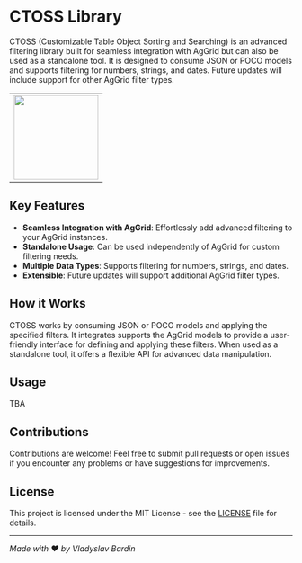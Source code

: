 ﻿# CTOSS Library

CTOSS (Customizable Table Object Sorting and Searching) is an advanced filtering library built for seamless integration with AgGrid but can also be used as a standalone tool. It is designed to consume JSON or POCO models and supports filtering for numbers, strings, and dates. Future updates will include support for other AgGrid filter types.

<table width="100%" border="0">
<tr>
  <td valign="top">
    <img src="https://github.com/Bardin08/db-seeder/assets/67170413/7d90d3f8-c9cc-4747-a37b-2dddf49f1778" width="150px"/>
  </td>
</tr>
</table>

## Key Features

- **Seamless Integration with AgGrid**: Effortlessly add advanced filtering to your AgGrid instances.
- **Standalone Usage**: Can be used independently of AgGrid for custom filtering needs.
- **Multiple Data Types**: Supports filtering for numbers, strings, and dates.
- **Extensible**: Future updates will support additional AgGrid filter types.

## How it Works

CTOSS works by consuming JSON or POCO models and applying the specified filters.
It integrates supports the AgGrid models to provide a user-friendly interface for defining and applying these 
filters. When used as a standalone tool, it offers a flexible API for advanced data manipulation.

## Usage

TBA

## Contributions

Contributions are welcome! Feel free to submit pull requests or open issues if you encounter any problems or have suggestions for improvements.

## License

This project is licensed under the MIT License - see the [LICENSE](./LICENSE) file for details.

---

*Made with ❤️ by Vladyslav Bardin*
